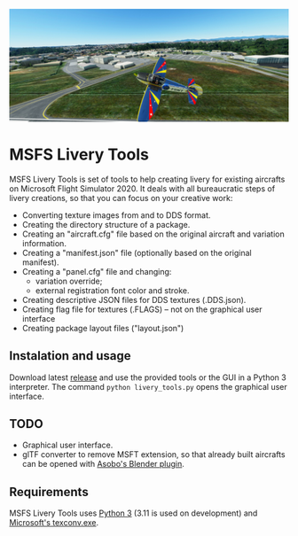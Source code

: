 [![Header image](resources/header.jpg)](https://github.com/leandroarndt/msfs_livery_tools)
# MSFS Livery Tools

MSFS Livery Tools is set of tools to help creating livery for existing aircrafts
on Microsoft Flight Simulator 2020. It deals with all bureaucratic steps of livery creations,
so that you can focus on your creative work:

* Converting texture images from and to DDS format.
* Creating the directory structure of a package.
* Creating an "aircraft.cfg" file based on the original aircraft and variation information.
* Creating a "manifest.json" file (optionally based on the original manifest).
* Creating a "panel.cfg" file and changing:
  * variation override;
  * external registration font color and stroke.
* Creating descriptive JSON files for DDS textures (.DDS.json).
* Creating flag file for textures (.FLAGS) – not on the graphical user interface
* Creating package layout files ("layout.json")

## Instalation and usage

Download latest [release](https://github.com/leandroarndt/msfs_livery_tools/releases) and use the provided tools or the GUI in a Python 3 interpreter.
The command `python livery_tools.py` opens the graphical user interface.

## TODO

* Graphical user interface.
* glTF converter to remove MSFT extension, so that already built aircrafts can be
opened with [Asobo's Blender plugin](https://github.com/AsoboStudio/glTF-Blender-IO-MSFS).

## Requirements

MSFS Livery Tools uses [Python 3](https://python.org/) (3.11 is used on development) and
[Microsoft's texconv.exe](https://github.com/Microsoft/DirectXTex/wiki/Texconv).
